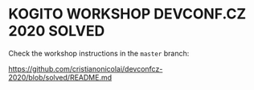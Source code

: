 # KOGITO WORKSHOP DEVCONF.CZ 2020 SOLVED

Check the workshop instructions in the `master` branch:

https://github.com/cristianonicolai/devconfcz-2020/blob/solved/README.md